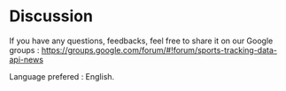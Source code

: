

# Discussion 

If you have any questions, feedbacks, feel free to share it on our Google groups :
<https://groups.google.com/forum/#!forum/sports-tracking-data-api-news>

Language prefered : English.
